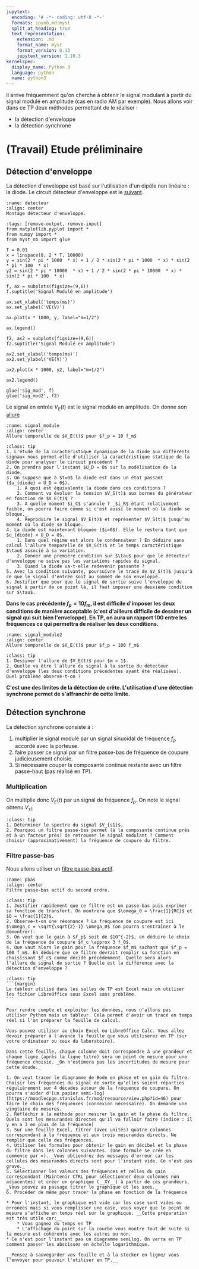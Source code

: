 ```yaml
---
jupytext:
  encoding: '# -*- coding: utf-8 -*-'
  formats: ipynb,md:myst
  split_at_heading: true
  text_representation:
    extension: .md
    format_name: myst
    format_version: 0.13
    jupytext_version: 1.10.3
kernelspec:
  display_name: Python 3
  language: python
  name: python3
---
```


Il arrive fréquemment qu'on cherche à obtenir le signal modulant à partir du signal modulé en amplitude (cas en radio AM par exemple). Nous allons voir dans ce TP deux méthodes permettant de le réaliser :
* la détection d'enveloppe
* la détection synchrone

# (Travail) Etude préliminaire

## Détection d'enveloppe
La détection d'enveloppe est basé sur l'utilisation d'un dipôle non linéaire : la diode. Le circuit détecteur d'enveloppe est le [suivant](detecteur).

```{figure} ./images/detecteur_crete.jpg
:name: detecteur
:align: center
Montage détecteur d'enveloppe.
```

```{code-cell}
:tags: [remove-output, remove-input]
from matplotlib.pyplot import *
from numpy import *
from myst_nb import glue

T = 0.01
x = linspace(0, 2 * T, 10000)
y = sin(2 * pi * 1000  * x) + 1 / 2 * sin(2 * pi * 1000  * x) * sin(2 * pi * 100  * x)
y2 = sin(2 * pi * 10000  * x) + 1 / 2 * sin(2 * pi * 10000  * x) * sin(2 * pi * 100  * x)

f, ax = subplots(figsize=(9,6))
f.suptitle('Signal Modulé en amplitude')

ax.set_xlabel('temps(ms)')
ax.set_ylabel('VE(V)')

ax.plot(x * 1000, y, label="m=1/2")

ax.legend()

f2, ax2 = subplots(figsize=(9,6))
f2.suptitle('Signal Modulé en amplitude')

ax2.set_xlabel('temps(ms)')
ax2.set_ylabel('VE(V)')

ax2.plot(x * 1000, y2, label="m=1/2")

ax2.legend()

glue('sig_mod', f)
glue('sig_mod2', f2)
```

Le signal en entrée $V_E(t)$ est le signal modulé en amplitude. On donne son [allure](signal_module)

```{glue:figure} sig_mod
:name: signal_module
:align: center
Allure temporelle de $V_E(t)$ pour $f_p = 10 f_m$
```

````{admonition} Exercice : Etude du circuit
:class: tip
1. L'étude de la caractéristique dynamique de la diode aux différents signaux nous permet-elle d'utiliser la caractéristique statique de la diode pour analyser le circuit précédent ?
2. On prendra pour l'instant $U_D = 0$ sur la modélisation de la diode.
3. On suppose que à $t=0$ la diode est dans un état passant ($u_{diode} = U_D = 0$).
    1. A quoi est équivalente la diode dans ces conditions ?
    2. Comment va évoluer la tension $V_S(t)$ aux bornes du générateur en fonction de $V_E(t)$ ?
    3. A quelle moment $i_C$ s'annule ? _$i_R$ étant relativement faible, on pourra faire comme si c'est aussi le moment où la diode se bloque._
    4. Reproduire le signal $V_E(t)$ et représenter $V_S(t)$ jusqu'au moment où la diode se bloque.
4. La diode est maintenant bloquée ($i=0$). Elle le restera tant que $u_{diode} < U_D = 0$.
    1. Dans quel régime est alors le condensateur ? En déduire sans calcul l'allure temporelle de $V_S(t)$ et le temps caractéristique $\tau$ associé à sa variation.
    2. Donner une première condition sur $\tau$ pour que le détecteur d'enveloppe ne suive pas les variations rapides du signal.
    3. Quand la diode va-t-elle redevenir passante ?
5. Avec la condition suivante, poursuivre le tracé de $V_S(t)$ jusqu'à ce que le signal d'entrée soit au sommet de son enveloppe.
6. Justifier que pour que le signal de sortie suive l'enveloppe du signal à partir de ce point là, il faut imposer une deuxième condition sur $\tau$.
````

__Dans le cas précédente $f_p = 10 f_m$, il est difficile d'imposer les deux conditions de manière acceptable (c'est d'ailleurs difficile de dessiner un signal qui suit bien l'enveloppe). En TP, on aura un rapport 100 entre les fréquences ce qui permettra de réaliser les deux conditions.__

```{glue:figure} sig_mod2
:name: signal_module2
:align: center
Allure temporelle de $V_E(t)$ pour $f_p = 100 f_m$
```


````{admonition} Exercice : Surmodulation
:class: tip
1. Dessiner l'allure de $V_E(t)$ pour $m > 1$.
2. Quelle va être l'allure du signal à la sortie du détecteur d'enveloppe (les deux conditions précédentes ayant été réalisées). Quel problème observe-t-on ?
````

__C'est une des limites de la détection de crête. L'utilisation d'une détection synchrone permet de s'affranchir de cette limite.__


## Détection synchrone
La détection synchrone consiste à :
1. multiplier le signal modulé par un signal sinuoïdal de fréquence $f_p$ accordé avec la porteuse.
2. faire passer ce signal par un filtre passe-bas de fréquence de coupure judicieusement choisie.
3. Si nécessaire couper la composante continue restante avec un filtre passe-haut (pas réalisé en TP).

### Multiplication
On multiplie donc $V_E(t)$ par un signal de fréquence $f_p$. On note le signal obtenu $V_{s1}$

````{admonition} Exercice : Etude spectrale
:class: tip
1. Déterminer le spectre du signal $V_{s1}$.
2. Pourquoi un filtre passe-bas permet (à la composante continue près et à un facteur près) de retrouver le signal modulant ? Comment choisir (approximativement) la fréquence de coupure du filtre.
````

### Filtre passe-bas
Nous allons utiliser un [filtre passe-bas actif](pbas).

```{figure} ./images/pbas_actif.png
:name: pbas
:align: center
Filtre passe-bas actif du second ordre.
```

````{admonition} Exercice : Dimensionnement du filtre.
:class: tip
1. Justifier rapidement que ce filtre est un passe-bas puis exprimer sa fonction de transfert. On montrera que $\omega_0 = \frac{1}{RC}$ et $Q = \frac{1}{2}$.
2. Observe-t-on une résonance ? La fréquence de coupure est ici $\omega_c = \sqrt{\sqrt{2}-1} \omega_0$ (on pourra s'entraîner à le démontrer).
3. On veut que le gain à $f_p$ soit de $10^{-2}$, en déduire le choix de la fréquence de coupure $f_c \approx 3 f_0$.
4. Que vaut alors le gain pour la fréquence $f_m$ sachant que $f_p = 100 f_m$. En déduire que ce filtre devrait remplir sa fonction en choisissant $f_c$ comme décidé précédemment. Quelle sera alors l'allure du signal de sortie ? Quelle est la différence avec la détection d'enveloppe ?
````

````{admonition} Exercice : Mesure et Préparation du tableur
:class: tip
```{margin}
Le tableur utilisé dans les salles de TP est Excel mais on utiliser les fichier LibreOffice sous Excel sans problème.
```

Pour rendre compte et exploiter les données, nous n'allons pas utiliser Python mais un tableur. Cela permet d'avoir un tracé en temps réel si l'on préparer la feuille de calcul.

Vous pouvez utiliser au choix Excel ou LibreOffice Calc. Vous allez devoir préparer à l'avance la feuille que vous utiliserez en TP (sur votre ordinateur ou ceux du laboratoire).

Dans cette feuille, chaque colonne doit correspondre à une grandeur et chaque ligne (après la ligne titre) sera un point de mesure pour une fréquence choisie. _On n'estimera pas les incertitudes de mesure pour cette étude._

1. On veut tracer le diagramme de Bode en phase et en gain du filtre. Choisir les fréquences du signal de sorte qu'elles soient réparties régulièrement sur 4 décades autour de la fréquence de coupure. On pourra s'aider d'[un papier semi-log](https://moodlecpge.stanislas.fr/mod/resource/view.php?id=46) pour faire le choix des fréquences (connexion nécessaire). On demande une vingtaine de mesures.
2. Réfléchir à la méthode pour mesurer le gain et la phase du filtre. Quels sont les mesurandes directes qu'il va falloir faire (indice : il y en a 3 en plus de la fréquence)
3. Sur une feuille Excel, titrer (avec unités) quatre colonnes correspondant à la fréquence et aux trois mesurandes directs. Ne remplir que celle des fréquences.
4. Utiliser les formules pour obtenir le gain en décibel et la phase du filtre dans les colonnes suivantes. (Une formule se crée en commence par =). _Vous obtiendrez des messages d'erreur car les cellules des mesurandes directs sont pour l'instant vide. Ce n'est pas grave._
5. Sélectionner les valeurs des fréquences et celles du gain correspondant (Maintenir CTRL pour sélectionner deux colonnes non adjacentes) et créer un graphique (__XY__) à partir de ces grandeurs. _Vous pouvez au passage titrer le graphique et les axes._
6. Procéder de même pour tracer la phase en fonction de la fréquence

* Pour l'instant, le graphique est vide car les case sont vides ou erronées mais si vous remplisser une case, vous voyer que le point de mesure s'affiche en temps réel sur le graphique. __Cette préparation est très utile car:__
    * Vous gagnez du temps en TP
    * L'affichage du point sur la courbe vous montre tout de suite si la mesure est cohérente avec les autres ou non.
* Ce n'est pour l'instant pas un diagramme semilog. On verra en TP comment passer les abscisses en échelle logarithmique.

__Pensez à sauvegarder vos feuille et à la stocker en ligne/ vous l'envoyer pour pouvoir l'utiliser en TP.__
````